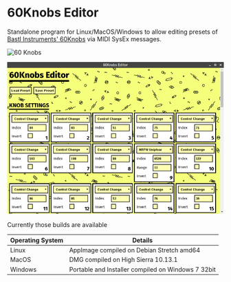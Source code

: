 # 60Knobs Editor

Standalone program for Linux/MacOS/Windows to allow editing presets of [Bastl Instruments' 60Knobs](http://www.bastl-instruments.com/instruments/sixtyknobs/) via MIDI SysEx messages.

![60 Knobs](http://www.bastl-instruments.com/wp-content/uploads/2017/08/image29-600x338.jpg)

![Screenshot](./screenshot.png)

Currently those builds are available

| Operating System | Details |
| ----| --------|
| Linux | AppImage compiled on Debian Stretch amd64 |
| MacOS | DMG compiled on High Sierra 10.13.1 |
| Windows | Portable and Installer compiled on Windows 7 32bit |
